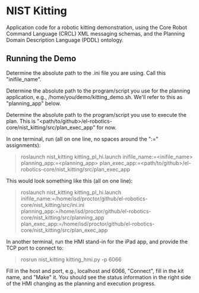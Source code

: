 # NIST Kitting

Application code for a robotic kitting demonstration, using the Core Robot Command Language (CRCL) XML messaging schemas, and the Planning Domain Description Language (PDDL) ontology.

## Running the Demo

Determine the absolute path to the .ini file you are using. Call this "inifile_name".

Determine the absolute path to the program/script you use for the planning application, e.g., /home/you/demo/kitting_demo.sh. We'll refer to this as "planning_app" below.

Determine the absolute path to the program/script you use to execute the plan. This is "\<path/to/github\>/el-robotics-core/nist_kitting/src/plan_exec_app" for now.

In one terminal, run (all on one line, no spaces around the ":=" assignments):

> roslaunch nist_kitting kitting_pl_hi.launch inifile_name:=\<inifile_name\> planning_app:=\<planning_app\> plan_exec_app:=\<path/to/github\>/el-robotics-core/nist_kitting/src/plan_exec_app

This would look something like this (all on one line):

> roslaunch nist_kitting kitting_pl_hi.launch inifile_name:=/home/isd/proctor/github/el-robotics-core/nist_kitting/src/ini.ini planning_app:=/home/isd/proctor/github/el-robotics-core/nist_kitting/src/planning_app plan_exec_app:=/home/isd/proctor/github/el-robotics-core/nist_kitting/src/plan_exec_app 

In another terminal, run the HMI stand-in for the iPad app, and provide the TCP port to connect to:

> rosrun nist_kitting kitting_hmi.py -p 6066

Fill in the host and port, e.g., localhost and 6066, "Connect", fill in the kit name, and "Make" it. You should see the status information in the right side of the HMI changing as the planning and execution progress.


